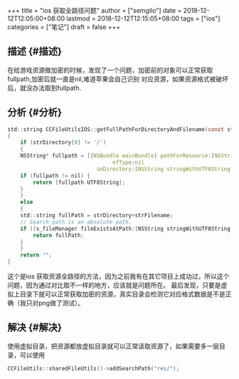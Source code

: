 +++
title = "ios 获取全路径问题"
author = ["semgilo"]
date = 2018-12-12T12:05:00+08:00
lastmod = 2018-12-12T12:15:05+08:00
tags = ["ios"]
categories = ["笔记"]
draft = false
+++

## 描述 {#描述}

在给游戏资源做加密的时候，发现了一个问题，加密前的对象可以正常获取fullpath,加密后就一直是nil,难道苹果会自己识别
对应资源，如果资源格式被破坏后，就没办法取到fullpath.
   <!--more-->


## 分析 {#分析}

```c
std::string CCFileUtilsIOS::getFullPathForDirectoryAndFilename(const std::string& strDirectory, const std::string& strFilename)
{
    if (strDirectory[0] != '/')
    {
	NSString* fullpath = [[NSBundle mainBundle] pathForResource:[NSString stringWithUTF8String:strFilename.c_str()]
							     ofType:nil
							inDirectory:[NSString stringWithUTF8String:strDirectory.c_str()]];
	if (fullpath != nil) {
	    return [fullpath UTF8String];
	}
    }
    else
    {
	std::string fullPath = strDirectory+strFilename;
	// Search path is an absolute path.
	if ([s_fileManager fileExistsAtPath:[NSString stringWithUTF8String:fullPath.c_str()]]) {
	    return fullPath;
	}
    }
    return "";
}
```

这个是ios 获取资源全路径的方法，因为之前我有在其它项目上成功过，所以这个问题，因为通过对比取不一样的地方，应该就是问题所在。
最后发现，只要是虚拟上目录下就可以正常获取加密的资源，真实目录会检测它对应格式数据是不是正确（我只对png做了测试）。


## 解决 {#解决}

使用虚拟目录，把资源都放虚拟目录就可以正常读取资源了，如果需要多一层目录，可以使用

```c
CCFileUtils::sharedFileUtils()->addSearchPath("res/");
```